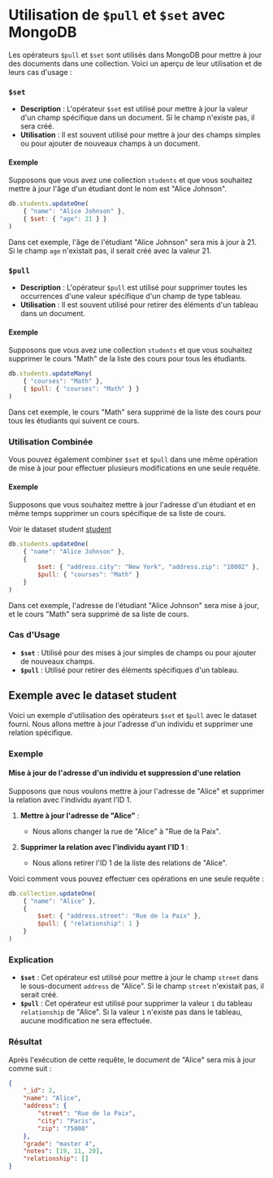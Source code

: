 # Utilisation de `$pull` et `$set` avec MongoDB

Les opérateurs `$pull` et `$set` sont utilisés dans MongoDB pour mettre à jour des documents dans une collection. Voici un aperçu de leur utilisation et de leurs cas d'usage :

### `$set`

- **Description** : L'opérateur `$set` est utilisé pour mettre à jour la valeur d'un champ spécifique dans un document. Si le champ n'existe pas, il sera créé.
- **Utilisation** : Il est souvent utilisé pour mettre à jour des champs simples ou pour ajouter de nouveaux champs à un document.

#### Exemple

Supposons que vous avez une collection `students` et que vous souhaitez mettre à jour l'âge d'un étudiant dont le nom est "Alice Johnson".

```js
db.students.updateOne(
    { "name": "Alice Johnson" },
    { $set: { "age": 21 } }
)
```

Dans cet exemple, l'âge de l'étudiant "Alice Johnson" sera mis à jour à 21. Si le champ `age` n'existait pas, il serait créé avec la valeur 21.

### `$pull`

- **Description** : L'opérateur `$pull` est utilisé pour supprimer toutes les occurrences d'une valeur spécifique d'un champ de type tableau.
- **Utilisation** : Il est souvent utilisé pour retirer des éléments d'un tableau dans un document.

#### Exemple

Supposons que vous avez une collection `students` et que vous souhaitez supprimer le cours "Math" de la liste des cours pour tous les étudiants.

```js
db.students.updateMany(
    { "courses": "Math" },
    { $pull: { "courses": "Math" } }
)
```

Dans cet exemple, le cours "Math" sera supprimé de la liste des cours pour tous les étudiants qui suivent ce cours.

### Utilisation Combinée

Vous pouvez également combiner `$set` et `$pull` dans une même opération de mise à jour pour effectuer plusieurs modifications en une seule requête.

#### Exemple

Supposons que vous souhaitez mettre à jour l'adresse d'un étudiant et en même temps supprimer un cours spécifique de sa liste de cours.

Voir le dataset student [student](./Examples/student.js)

```js
db.students.updateOne(
    { "name": "Alice Johnson" },
    {
        $set: { "address.city": "New York", "address.zip": "10002" },
        $pull: { "courses": "Math" }
    }
)
```

Dans cet exemple, l'adresse de l'étudiant "Alice Johnson" sera mise à jour, et le cours "Math" sera supprimé de sa liste de cours.

### Cas d'Usage

- **`$set`** : Utilisé pour des mises à jour simples de champs ou pour ajouter de nouveaux champs.
- **`$pull`** : Utilisé pour retirer des éléments spécifiques d'un tableau.

## Exemple avec le dataset student

Voici un exemple d'utilisation des opérateurs `$set` et `$pull` avec le dataset fourni. Nous allons mettre à jour l'adresse d'un individu et supprimer une relation spécifique.

### Exemple

#### Mise à jour de l'adresse d'un individu et suppression d'une relation

Supposons que nous voulons mettre à jour l'adresse de "Alice" et supprimer la relation avec l'individu ayant l'ID 1.

1. **Mettre à jour l'adresse de "Alice"** :
   - Nous allons changer la rue de "Alice" à "Rue de la Paix".

2. **Supprimer la relation avec l'individu ayant l'ID 1** :
   - Nous allons retirer l'ID 1 de la liste des relations de "Alice".

Voici comment vous pouvez effectuer ces opérations en une seule requête :

```js
db.collection.updateOne(
    { "name": "Alice" },
    {
        $set: { "address.street": "Rue de la Paix" },
        $pull: { "relationship": 1 }
    }
)
```

### Explication

- **`$set`** : Cet opérateur est utilisé pour mettre à jour le champ `street` dans le sous-document `address` de "Alice". Si le champ `street` n'existait pas, il serait créé.
- **`$pull`** : Cet opérateur est utilisé pour supprimer la valeur `1` du tableau `relationship` de "Alice". Si la valeur `1` n'existe pas dans le tableau, aucune modification ne sera effectuée.

### Résultat

Après l'exécution de cette requête, le document de "Alice" sera mis à jour comme suit :

```json
{
    "_id": 2,
    "name": "Alice",
    "address": {
        "street": "Rue de la Paix",
        "city": "Paris",
        "zip": "75008"
    },
    "grade": "master 4",
    "notes": [19, 11, 20],
    "relationship": []
}
```
